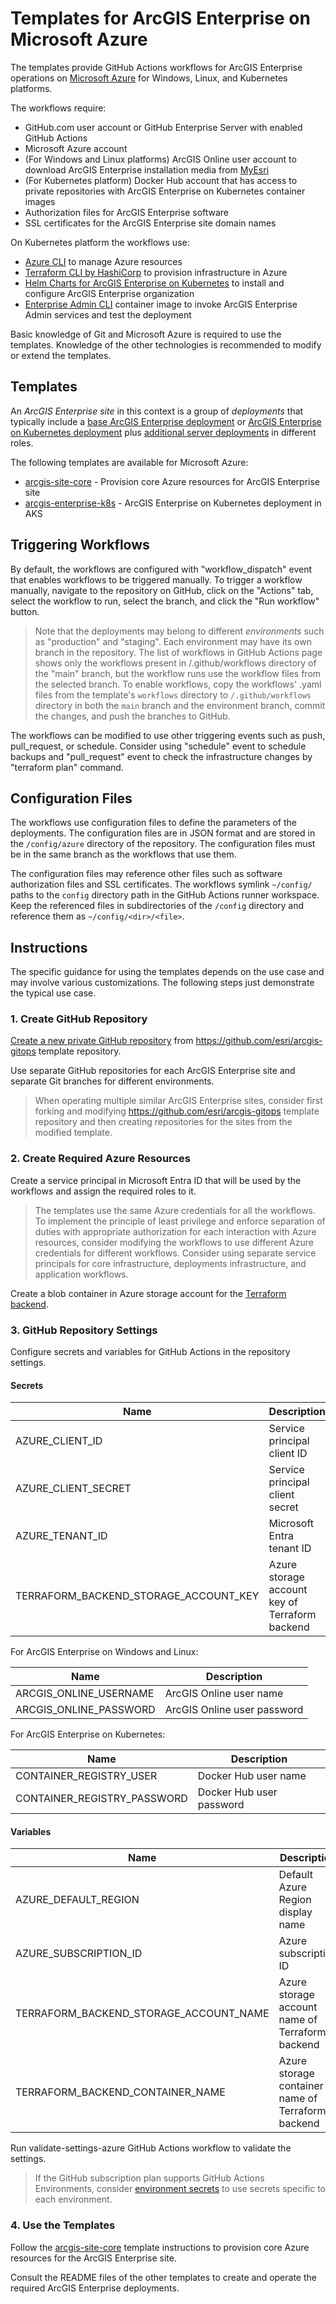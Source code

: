 # Templates for ArcGIS Enterprise on Microsoft Azure

The templates provide GitHub Actions workflows for ArcGIS Enterprise operations on [Microsoft Azure](https://azure.microsoft.com/) for Windows, Linux, and Kubernetes platforms.

The workflows require:

* GitHub.com user account or GitHub Enterprise Server with enabled GitHub Actions
* Microsoft Azure account
* (For Windows and Linux platforms) ArcGIS Online user account to download ArcGIS Enterprise installation media from [MyEsri](https://my.esri.com)
* (For Kubernetes platform) Docker Hub account that has access to private repositories with ArcGIS Enterprise on Kubernetes container images
* Authorization files for ArcGIS Enterprise software
* SSL certificates for the ArcGIS Enterprise site domain names

On Kubernetes platform the workflows use:

* [Azure CLI](https://learn.microsoft.com/en-us/cli/azure/) to manage Azure resources
* [Terraform CLI by HashiCorp](https://developer.hashicorp.com/terraform/cli) to provision infrastructure in Azure
* [Helm Charts for ArcGIS Enterprise on Kubernetes](https://links.esri.com/enterprisekuberneteshelmcharts/1.2.0/deploy-guide) to install and configure ArcGIS Enterprise organization
* [Enterprise Admin CLI](../enterprise-admin-cli/README.md) container image to invoke ArcGIS Enterprise Admin services and test the deployment

Basic knowledge of Git and Microsoft Azure is required to use the templates. Knowledge of the other technologies is recommended to modify or extend the templates.  

## Templates

An *ArcGIS Enterprise site* in this context is a group of *deployments* that typically include a [base ArcGIS Enterprise deployment](https://enterprise.arcgis.com/en/get-started/latest/windows/base-arcgis-enterprise-deployment.htm) or [ArcGIS Enterprise on Kubernetes deployment](https://enterprise-k8s.arcgis.com/en/latest/deploy/system-architecture.htm) plus [additional server deployments](https://enterprise.arcgis.com/en/get-started/latest/windows/additional-server-deployment.htm) in different roles.

The following templates are available for Microsoft Azure:

* [arcgis-site-core](arcgis-site-core/README.md) - Provision core Azure resources for ArcGIS Enterprise site
* [arcgis-enterprise-k8s](arcgis-enterprise-k8s/README.md) - ArcGIS Enterprise on Kubernetes deployment in AKS

## Triggering Workflows

By default, the workflows are configured with "workflow_dispatch" event that enables workflows to be triggered manually. To trigger a workflow manually, navigate to the repository on GitHub, click on the "Actions" tab, select the workflow to run, select the branch, and click the "Run workflow" button.

> Note that the deployments may belong to different *environments* such as "production" and "staging". Each environment may have its own branch in the repository. The list of workflows in GitHub Actions page shows only the workflows present in /.github/workflows directory of the "main" branch, but the workflow runs use the workflow files from the selected branch. To enable workflows, copy the workflows' .yaml files from the template's `workflows` directory to `/.github/workflows` directory in both the `main` branch and the environment branch, commit the changes, and push the branches to GitHub.

The workflows can be modified to use other triggering events such as push, pull_request, or schedule. Consider using "schedule" event to schedule backups and "pull_request" event to check the infrastructure changes by "terraform plan" command.

## Configuration Files

The workflows use configuration files to define the parameters of the deployments. The configuration files are in JSON format and are stored in the `/config/azure` directory of the repository. The configuration files must be in the same branch as the workflows that use them.

The configuration files may reference other files such as software authorization files and SSL certificates. The workflows symlink `~/config/` paths to the `config` directory path in the GitHub Actions runner workspace. Keep the referenced files in subdirectories of the `/config` directory and reference them as `~/config/<dir>/<file>`.

## Instructions

The specific guidance for using the templates depends on the use case and may involve various customizations. The following steps just demonstrate the typical use case.

### 1. Create GitHub Repository

[Create a new private GitHub repository](https://github.com/new?template_name=arcgis-gitops&template_owner=Esri&description=ArcGIS%20Enterprise%20on%20Azure&name=arcgis-enterprise) from https://github.com/esri/arcgis-gitops template repository.

Use separate GitHub repositories for each ArcGIS Enterprise site and separate Git branches for different environments.

> When operating multiple similar ArcGIS Enterprise sites, consider first forking and modifying https://github.com/esri/arcgis-gitops template repository and then creating repositories for the sites from the modified template.

### 2. Create Required Azure Resources

Create a service principal in Microsoft Entra ID that will be used by the workflows and assign the required roles to it.

> The templates use the same Azure credentials for all the workflows. To implement the principle of least privilege and enforce separation of duties with appropriate authorization for each interaction with Azure resources, consider modifying the workflows to use different Azure credentials for different workflows. Consider using separate service principals for core infrastructure, deployments infrastructure, and application workflows.  

Create a blob container in Azure storage account for the [Terraform backend](https://developer.hashicorp.com/terraform/language/backend/azurerm).


### 3. GitHub Repository Settings

Configure secrets and variables for GitHub Actions in the repository settings.

#### Secrets

| Name                                  | Description                                    |
|---------------------------------------|------------------------------------------------|
| AZURE_CLIENT_ID                       | Service principal client ID                    |
| AZURE_CLIENT_SECRET                   | Service principal client secret                |
| AZURE_TENANT_ID                       | Microsoft Entra tenant ID                      |
| TERRAFORM_BACKEND_STORAGE_ACCOUNT_KEY | Azure storage account key of Terraform backend |

For ArcGIS Enterprise on Windows and Linux:

| Name                   | Description                 |
|------------------------|-----------------------------|
| ARCGIS_ONLINE_USERNAME | ArcGIS Online user name     |
| ARCGIS_ONLINE_PASSWORD | ArcGIS Online user password |

For ArcGIS Enterprise on Kubernetes:

| Name                        | Description              |
|-----------------------------|--------------------------|
| CONTAINER_REGISTRY_USER     | Docker Hub user name     |
| CONTAINER_REGISTRY_PASSWORD | Docker Hub user password |

#### Variables

| Name                                   | Description                                       |
|----------------------------------------|---------------------------------------------------|
| AZURE_DEFAULT_REGION                   | Default Azure Region display name                 |
| AZURE_SUBSCRIPTION_ID                  | Azure subscription ID                             |
| TERRAFORM_BACKEND_STORAGE_ACCOUNT_NAME | Azure storage account name of Terraform backend   |
| TERRAFORM_BACKEND_CONTAINER_NAME       | Azure storage container name of Terraform backend |

Run validate-settings-azure GitHub Actions workflow to validate the settings.

> If the GitHub subscription plan supports GitHub Actions Environments, consider [environment secrets](https://docs.github.com/en/actions/deployment/targeting-different-environments/using-environments-for-deployment) to use secrets specific to each environment.

### 4. Use the Templates

Follow the [arcgis-site-core](arcgis-site-core/README.md) template instructions to provision core Azure resources for the ArcGIS Enterprise site.

Consult the README files of the other templates to create and operate the required ArcGIS Enterprise deployments.
